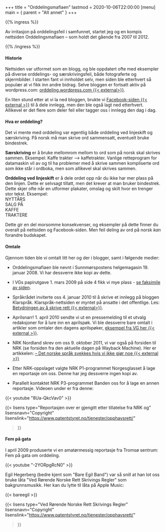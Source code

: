 +++
title = "Orddelingsmafiaen"
lastmod = 2020-10-06T22:00:00
[menu]
main = { parent = "Alt annet" }
+++

{{% ingress %}}

Av irritasjon på orddelingsfeil i samfunnet, startet jeg og en kompis nettsiden Orddelingsmafiaen
­– som holdt det gående fra 2007 til 2012.

{{% /ingress %}}

#### Historie

Nettsiden var utformet som en blogg, og ble oppdatert ofte med eksempler på diverse orddelings-
og særskrivingsfeil, både fotograferte og skjermbilder. I starten fant vi innholdet selv, men
siden ble etterhvert så populær at vi fikk inn andre bidrag. Selve bloggen er fortsatt aktiv på
wordpress.com: [orddeling.wordpress.com {{< external>}}][om].

En liten stund etter at vi la ned bloggen, brukte vi
[Facebook-siden {{< external >}}](https://www.facebook.com/orddelingsmafiaen/) til å dele innlegg,
men den ble
også lagt ned etterhvert. Allikevel er det flere som deler feil eller tagger oss i innlegg den
dag i dag.

#### Hva er orddeling?

Det vi mente med orddeling var egentlig både orddeling ved linjeskift og særskriving. På norsk må
man skrive ord sammensatt, eventuelt bruke bindestrek.

**Særskriving** er å bruke mellomrom mellom to ord som på norsk skal skrives sammen. Eksempel:
Kaffe trakter --> kaffetrakter. Vanlige retteprogram for datamaskin vil av og til ha problemer
med å skrive sammen kompliserte ord som ikke står i ordboka, men som allikevel skal skrives
sammen.

**Orddeling ved linjeskift** er å dele ordet opp når du ikke har mer plass på den linjen. Dette er
selvsagt tillatt, men det krever at man bruker bindestrek. Dette skjer ofte når en utformer
plakater, omslag og skilt hvor en trenger stor tekst. Eksempel:  
NYTTÅRS  
SALG PÅ  
KAFFE  
TRAKTERE  

Dette gir en del morsomme konsekvenser, og eksempler på dette finner du overalt på nettsiden og
Facebook-siden. Men feil deling av ord på norsk *kan* forandre budskapet.

#### Omtale

Gjennom tiden ble vi omtalt litt her og der i blogger, samt i følgende medier:

- Orddelingsmafiaen ble nevnt i Sunnmørspostens helgemagasin 19. januar 2008. Vi har dessverre
  ikke kopi av dette.

- I VGs papirutgave 1. mars 2009 på side 4 fikk vi mye plass -
[se faksimile av siden](../orddelingvg.jpeg).

- Språkrådet inviterte oss 4. januar 2010 til å skrive et innlegg på bloggen Klarspråk.
  Klarspråk-nettsiden er myntet på ansatte i det offentlige. Les:
[Betydningen av å skrive rett {{< external>}}][ks].

- Aprilsnarr! 1. april 2010 sendte vi ut en pressemelding til et utvalg redaksjoner for å lure
  inn en aprilspøk. Vi ble dessverre bare omtalt i artikler som omtaler den dagens aprilspøker,
  [eksempel fra VG her {{< external >}}][vg].

- NRK Nordland skrev om oss 9. oktober 2011, vi var også på forsiden til NRK (se forsiden fra den
  aktuelle dagen på Wayback Machine). Her er artikkelen:
[– Det norske språk svekkes hvis vi ikke gjør noe {{< external >}}][nrk]

- Etter NRK-oppslaget valgte NRK P1-programmet Norgesglasset å lage en reportasje om oss.
Denne har jeg dessverre ingen kopi av.

- Parallelt kontaktet NRK P3-programmet Banden oss for å lage en annen reportasje. Videoen under er
fra denne:

{{< youtube "8Ua-QkcVav0" >}}

{{< lisens
  type="Reportasjen over er gjengitt etter tillatelse fra NRK og"
  lisensnavn="Copyright"
  lisenslink="https://www.patentstyret.no/tjenester/opphavsrett/"
  >}}

#### Fem på gata

I april 2009 produserte vi en amatørmessig reportasje fra Tromsø sentrum: Fem på gata om
orddeling.

{{< youtube "-2YORpgRcN0" >}}

Egil Hegerberg (bedre kjent som "Bare Egil Band") var så snill at han lot oss bruke
låta "Ved Rørende Norske Rett Skrivings Regler" som bakgrunnsmusikk. Her kan du lytte til låta på Apple Music:

{{< bareegil >}}

{{< lisens
  type="Ved Rørende Norske Rett Skrivings Regler"
  lisensnavn="Copyright"
  lisenslink="https://www.patentstyret.no/tjenester/opphavsrett/"
  >}}

[om]: https://orddeling.wordpress.com/her-finner-du-de-gamle-innleggene/
[ks]: https://www.sprakradet.no/Klarsprak/Aktuelt/2010/Blogginnlegg-Betydningen-av-a-skrive-rett/
[vg]: https://www.vg.no/nyheter/innenriks/i/6LvxL/ferdigsmurte-loeyper-porno-alarm-og-mgp-krise
[nrk]: https://www.nrk.no/nordland/17-aring-kjemper-mot-orddelingsfeil-1.7825450
